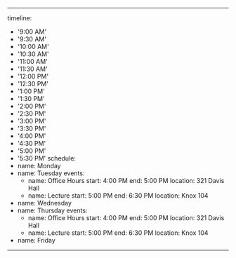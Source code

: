 ---
timeline:
  - '9:00 AM'
  - '9:30 AM'
  - '10:00 AM'
  - '10:30 AM'
  - '11:00 AM'
  - '11:30 AM'
  - '12:00 PM'
  - '12:30 PM'
  - '1:00 PM'
  - '1:30 PM'
  - '2:00 PM'
  - '2:30 PM'
  - '3:00 PM'
  - '3:30 PM'
  - '4:00 PM'
  - '4:30 PM'
  - '5:00 PM'
  - '5:30 PM'
schedule:
  - name: Monday
  - name: Tuesday
    events:
	  - name: Office Hours
        start: 4:00 PM
        end:   5:00 PM
        location: 321 Davis Hall
      - name: Lecture
        start: 5:00 PM
        end:   6:30 PM
        location: Knox 104
  - name: Wednesday
  - name: Thursday
	events:
	  - name: Office Hours
        start: 4:00 PM
        end:   5:00 PM
        location: 321 Davis Hall
      - name: Lecture
        start: 5:00 PM
        end:   6:30 PM
        location: Knox 104
  - name: Friday
  ---
